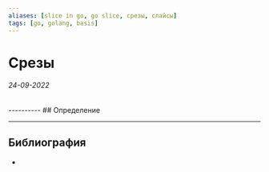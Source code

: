 ```yaml
---
aliases: [slice in go, go slice, срезы, слайсы]
tags: [go, golang, basis]
---
```

# Срезы
<h6>24-09-2022</h6>
----------
## Определение


---
## Библиография
- 

